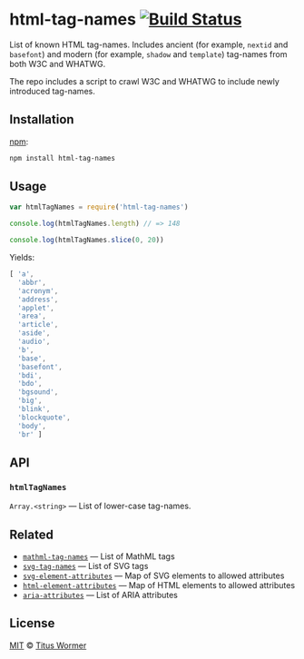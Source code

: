 # html-tag-names [![Build Status][build-badge]][build-page]

List of known HTML tag-names.  Includes ancient (for example,
`nextid` and `basefont`) and modern (for example, `shadow` and
`template`) tag-names from both W3C and WHATWG.

The repo includes a script to crawl W3C and WHATWG to include newly
introduced tag-names.

## Installation

[npm][]:

```bash
npm install html-tag-names
```

## Usage

```javascript
var htmlTagNames = require('html-tag-names')

console.log(htmlTagNames.length) // => 148

console.log(htmlTagNames.slice(0, 20))
```

Yields:

```js
[ 'a',
  'abbr',
  'acronym',
  'address',
  'applet',
  'area',
  'article',
  'aside',
  'audio',
  'b',
  'base',
  'basefont',
  'bdi',
  'bdo',
  'bgsound',
  'big',
  'blink',
  'blockquote',
  'body',
  'br' ]
```

## API

### `htmlTagNames`

`Array.<string>` — List of lower-case tag-names.

## Related

*   [`mathml-tag-names`](https://github.com/wooorm/mathml-tag-names)
    — List of MathML tags
*   [`svg-tag-names`](https://github.com/wooorm/svg-tag-names)
    — List of SVG tags
*   [`svg-element-attributes`](https://github.com/wooorm/svg-element-attributes)
    — Map of SVG elements to allowed attributes
*   [`html-element-attributes`](https://github.com/wooorm/html-element-attributes)
    — Map of HTML elements to allowed attributes
*   [`aria-attributes`](https://github.com/wooorm/aria-attributes)
    — List of ARIA attributes

## License

[MIT][license] © [Titus Wormer][author]

<!-- Definition -->

[build-badge]: https://img.shields.io/travis/wooorm/html-tag-names.svg

[build-page]: https://travis-ci.org/wooorm/html-tag-names

[npm]: https://docs.npmjs.com/cli/install

[license]: license

[author]: https://wooorm.com
